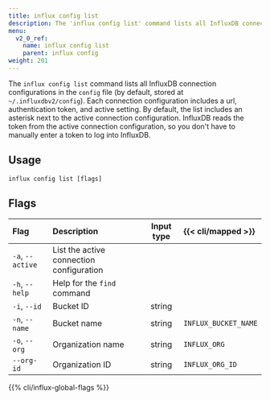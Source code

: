 ```yaml
---
title: influx config list
description: The 'influx config list' command lists all InfluxDB connection configurations.
menu:
  v2_0_ref:
    name: influx config list
    parent: influx config
weight: 201
---
```


The `influx config list` command lists all InfluxDB connection configurations in the `config` file (by default, stored at `~/.influxdbv2/config`). Each connection configuration includes a url, authentication token, and active setting. By default, the list includes an asterisk next to the active connection configuration. InfluxDB reads the token from the active connection configuration, so you don't have to manually enter a token to log into InfluxDB.

## Usage
```
influx config list [flags]
```

## Flags
| Flag               | Description                               | Input type  | {{< cli/mapped >}}   |
|:----               |:-----------                               |:----------: |:------------------   |
| `-a`, `--active`   | List the active connection configuration  |             |                      |
| `-h`, `--help`     | Help for the `find` command               |             |                      |
| `-i`, `--id`       | Bucket ID                                 | string      |                      |
| `-n`, `--name`     | Bucket name                               | string      | `INFLUX_BUCKET_NAME` |
| `-o`, `--org`      | Organization name                         | string      | `INFLUX_ORG`         |
| `--org-id`         | Organization ID                           | string      | `INFLUX_ORG_ID`      |

{{% cli/influx-global-flags %}}
